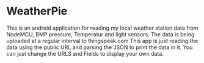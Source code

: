 # WeatherPie
This is an android application for reading my local weather station data from NodeMCU, BMP pressure, Temperatur and light sensors.
The data is being uploaded at a regular interval to thingspeak.com
This app is just reading the data using the public URL and parsing the JSON to print the data in it.
You can just change the URLS and Fields to display your own data.
